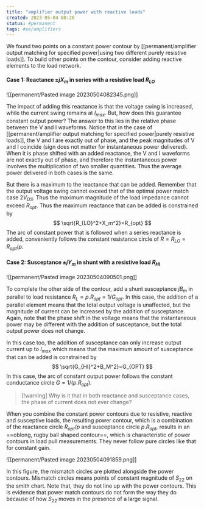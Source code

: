 ```yaml
---
title: "amplifier output power with reactive loads"
created: 2023-05-04 08:20
status: #permanent
tags: #ee/amplifiers
---
```


We found two points on a constant power contour by [[permanent/amplifier output matching for specified power|using two different purely resistive loads]]. To build other points on the contour, consider adding reactive elements to the load network.

#### Case 1: Reactance $\pm jX_m$ in series with a resistive load $R_{LO}$

![[permanent/Pasted image 20230504082345.png]]

The impact of adding this reactance is that the voltage swing is increased, while the current swing remains at $I_{max}$. But, how does this guarantee constant output power? The answer to this lies in the relative phase between the V and I waveforms. Notice that in the case of [[permanent/amplifier output matching for specified power|purely resistive loads]], the V and I are exactly out of phase, and the peak magnitudes of V and I coincide (sign does not matter for instantaneous power delivered). When it is phase shifted with an added reactance, the V and I waveforms are not exactly out of phase, and therefore the instantaneous power involves the multiplication of two smaller quantities. Thus the average power delivered in both cases is the same.

But there is a maximum to the reactance that can be added. Remember that the output voltage swing cannot exceed that of the optimal power match case $2V_{DS}$. Thus the maximum magnitude of the load impedance cannot exceed $R_{opt}$. Thus the maximum reactance that can be added is constrained by
$$
\sqrt{R_{LO}^2+X_m^2}=R_{opt}
$$
The arc of constant power that is followed when a series reactance is added, conveniently follows the constant resistance circle of $R=R_{LO}=R_{opt}/p$.

#### Case 2: Susceptance $\pm jY_m$ in shunt with a resistive load $R_{HI}$

![[permanent/Pasted image 20230504090501.png]]

To complete the other side of the contour, add a shunt susceptance $jB_m$ in parallel to load resistance $R_L=p.R_{opt}=1/G_{opt}$. In this case, the addition of a parallel element means that the total output voltage is unaffected, but the magnitude of current can be increased by the addition of susceptance. Again, note that the phase shift in the voltage means that the instantaneous power may be different with the addition of susceptance, but the total output power does not change.

In this case too, the addition of susceptance can only increase output current up to $I_{max}$ which means that the maximum amount of susceptance that can be added is constrained by
$$
\sqrt{G_{HI}^2+B_M^2}=G_{OPT}
$$
In this case, the arc of constant output power follows the constant conductance circle $G=1/(p.R_{opt})$.

> [!warning] Why is it that in both reactance and susceptance cases, the phase of current does not ever change?

When you combine the constant power contours due to resistive, reactive and susceptive loads, the resulting power contour, which is a combination of the reactance circle $R_{opt}/p$ and susceptance circle $p.R_{opt}$, results in an ==oblong, rugby ball shaped contour==, which is characteristic of power contours in load pull measurements. They never follow pure circles like that for constant gain.

![[permanent/Pasted image 20230504091859.png]]

In this figure, the mismatch circles are plotted alongside the power contours. Mismatch circles means points of constant magnitude of  $S_{22}$ on the smith chart. Note that, they do not line up with the power contours. This is evidence that power match contours do not form the way they do because of how $S_{22}$ moves in the presence of a large signal.